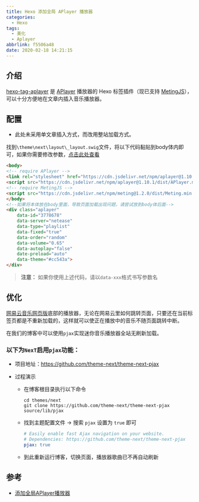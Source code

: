 ```yaml
---
title: Hexo 添加全局 APlayer 播放器
categories:
  - Hexo
tags:
  - 美化
  - Aplayer
abbrlink: f5506a48
date: 2020-02-18 14:21:15
---
```


## 介绍

[hexo-tag-aplayer](https://github.com/MoePlayer/hexo-tag-aplayer) 是 [APlayer](https://github.com/MoePlayer/APlayer) 播放器的 Hexo 标签插件（现已支持 [MetingJS](https://github.com/metowolf/MetingJS)），可以十分方便地在文章内插入音乐播放器。

## 配置

- 此处未采用单文章插入方式，而改用整站加载方式。

  <!-- more-->

找到`\theme\next\layout\_layout.swig`文件，将以下代码黏贴到body体内即可，如果你需要修改参数，[点击此处查看](https://github.com/metowolf/MetingJS#option)

```html
<body>
<!-- require APlayer -->
<link rel="stylesheet" href="https://cdn.jsdelivr.net/npm/aplayer@1.10.1/dist/APlayer.min.css">
<script src="https://cdn.jsdelivr.net/npm/aplayer@1.10.1/dist/APlayer.min.js"></script>
<!-- require MetingJS -->
<script src="https://cdn.jsdelivr.net/npm/meting@1.2.0/dist/Meting.min.js"></script>
</body>
<!--如果将本体放在body里面，导致页面加载出现问题，请尝试放到body体后面-->
<div class="aplayer" 
	data-id="3778678" 
	data-server="netease" 
	data-type="playlist" 
	data-fixed="true"	
	data-order="random"
	data-volume="0.65"
	data-autoplay="false"   
	date-preload="auto"
	data-theme="#cc543a">
</div>
```

> **注意：** 如果你使用上述代码，请以`data-xxx`格式书写参数名

## 优化

[网易云音乐网页版](https://music.163.com/)底部的播放器，无论在网易云里如何跳转页面，只要还在当前标签页都是不重新加载的，这样就可以使正在播放中的音乐不随页面跳转中断。

在我们的博客中可以使用`pjax`实现迷你音乐播放器全站无刷新加载。

### 以下为`NexT`启用`pjax`功能：

- 项目地址：https://github.com/theme-next/theme-next-pjax

- 过程演示

  - 在博客根目录执行以下命令

    ```shell
    cd themes/next
    git clone https://github.com/theme-next/theme-next-pjax source/lib/pjax
    ```

  - 找到主题配置文件 → 搜索 `pjax` 设置为 `true` 即可

    ```yml
    # Easily enable fast Ajax navigation on your website.
    # Dependencies: https://github.com/theme-next/theme-next-pjax
    pjax: true
    ```

  - 到此重新运行博客，切换页面，播放器歌曲已不再自动刷新

## 参考

- [添加全局APlayer播放器](https://hakurei.red/2019/11/25/为Hexo博客添加全局APlayer播放器/#APlayer)